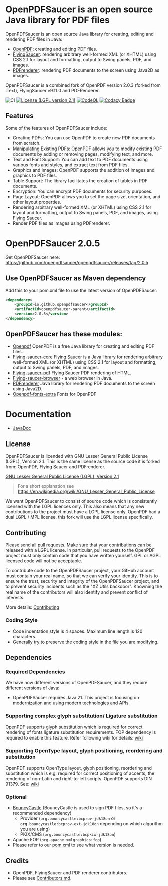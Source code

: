 # OpenPDFSaucer is an open source Java library for PDF files

OpenPDFSaucer is an open source Java library for creating, editing and rendering PDF files in Java:
- [OpenPDF](openpdf): creating and editing PDF files.
- [FlyingSaucer](flying-saucer-pdf): rendering arbitrary well-formed XML (or XHTML) using CSS 2.1 for layout and formatting, output to Swing panels, PDF, and images.
- [PDFrenderer](PDFrenderer): rendering PDF documents to the screen using Java2D as images.

OpenPDFSaucer is a combined fork of OpenPDF version 2.0.3 (forked from iText), FlyingSaucer v9.11.0 and PDFRenderer. 

![CI](https://github.com/openpdfsaucer/openpdfsaucer/actions/workflows/maven.yml/badge.svg)
[![License (LGPL version 2.1)](https://img.shields.io/badge/license-GNU%20LGPL%20version%202.1-blue.svg?style=flat-square)](http://opensource.org/licenses/LGPL-2.1)
[![CodeQL](https://github.com/openpdfsaucer/openpdfsaucer/actions/workflows/github-code-scanning/codeql/badge.svg)](https://github.com/openpdfsaucer/openpdfsaucer/actions/workflows/github-code-scanning/codeql)
[![Codacy Badge](https://app.codacy.com/project/badge/Grade/fa63ee335ecb4225808d1b4f3e4d6392)](https://app.codacy.com/gh/openpdfsaucer/openpdfsaucer/dashboard?utm_source=gh&utm_medium=referral&utm_content=&utm_campaign=Badge_grade)


## Features

Some of the features of OpenPDFSaucer include:

* Creating PDFs: You can use OpenPDF to create new PDF documents from scratch.
* Manipulating Existing PDFs: OpenPDF allows you to modify existing PDF documents by adding or removing pages, modifying
  text, and more.
* Text and Font Support: You can add text to PDF documents using various fonts and styles, and extract text from PDF
  files.
* Graphics and Images: OpenPDF supports the addition of images and graphics to PDF files.
* Table Support: The library facilitates the creation of tables in PDF documents.
* Encryption: You can encrypt PDF documents for security purposes.
* Page Layout: OpenPDF allows you to set the page size, orientation, and other layout properties.
* Rendering arbitrary well-formed XML (or XHTML) using CSS 2.1 for layout and formatting, output to Swing panels, PDF, and images, using Flying Saucer.
* Render PDF files as images using PDFrenderer.

# OpenPDFSaucer 2.0.5
Get OpenPDFSaucer here: https://github.com/openpdfsaucer/openpdfsaucer/releases/tag/2.0.5  


## Use OpenPDFSaucer as Maven dependency

Add this to your pom.xml file to use the latest version of OpenPDFSaucer:

```xml
<dependency>
    <groupId>io.github.openpdfsaucer</groupId>
    <artifactId>openpdfsaucer-parent</artifactId>
    <version>2.0.5</version>
</dependency>
```


## OpenPDFSaucer has these modules:
* [Openpdf](openpdf) OpenPDF is a free Java library for creating and editing PDF files.
* [Flying-saucer-core](flying-saucer-core) Flying Saucer is a Java library for rendering arbitrary well-formed XML (or XHTML) using CSS 2.1 for layout and formatting, output to Swing panels, PDF, and images.
* [Flying-saucer-pdf](flying-saucer-pdf) Flying Saucer PDF rendering of HTML.
* [Flying-saucer-browser](flying-saucer-browser) - a web browser in Java. 
* [PDFrenderer](PDFrenderer) Java library for rendering PDF documents to the screen using Java2D.
* [Openpdf-fonts-extra](openpdf-fonts-extra) Fonts for OpenPDF

# Documentation
* [JavaDoc](https://openpdfsaucer.github.io/openpdfsaucer/)

## License
OpenPDFSaucer is licended with GNU Lesser General Public License (LGPL), Version 2.1. This is the same license as the source code it is forked from: OpenPDF, Flying Saucer and PDFrenderer.

[GNU Lesser General Public License (LGPL), Version 2.1](https://www.gnu.org/licenses/old-licenses/lgpl-2.1)

> For a short explanation see https://en.wikipedia.org/wiki/GNU_Lesser_General_Public_License

We want OpenPDFSaucer to consist of source code which is consistently licensed with the LGPL 
licences only. This also means that any new contributions to the project must have a LGPL license only.
OpenPDF had a dual LGPL / MPL license, this fork will use the LGPL license specifically.

## Contributing

  Please send all pull requests. Make sure that your contributions can be
released with a LGPL license. In particular, pull requests to the OpenPDF project must
only contain code that you have written yourself. GPL or AGPL licensed code will not be acceptable.

To contribute code to the OpenPDFSaucer project, your GitHub account must contain your real name, so that
we can verify your identity. This is to ensure the trust, security and integrity of the OpenPDFSaucer
project, and to prevent security incidents such as the "XZ Utils backdoor". Knowning the real name
of the contributors will also identify and prevent conflict of interests.

More details: [Contributing](CONTRIBUTING.md)

### Coding Style

- Code indentation style is 4 spaces. Maximum line length is 120 characters.
- Generally try to preserve the coding style in the file you are modifying.

## Dependencies

### Required Dependencies

We have now different versions of OpenPDFSaucer, and they require different versions of Java:

- OpenPDFSaucer requires Java 21. This project is focusing on modernization and using modern technologies and APIs.

### Supporting complex glyph substitution/ Ligature substitution

OpenPDF supports glyph substitution which is required for correct rendering of fonts ligature substitution requirements.
FOP dependency is required to enable this feature. Refer following wiki for
details: [wiki](https://github.com/LibrePDF/OpenPDF/wiki/Multi-byte-character-language-support-with-TTF-fonts)

### Supporting OpenType layout, glyph positioning, reordering and substitution

OpenPDF supports OpenType layout, glyph positioning, reordering and substitution which is e.g. required for correct
positioning of accents, the rendering of non-Latin and right-to-left scripts. OpenPDF supports DIN 91379.
See: [wiki](https://github.com/LibrePDF/OpenPDF/wiki/Accents,-DIN-91379,-non-Latin-scripts)

### Optional

- [BouncyCastle](https://www.bouncycastle.org/) (BouncyCastle is used to sign PDF files, so it's a recommended
  dependency)
  - Provider (`org.bouncycastle:bcprov-jdk18on` or `org.bouncycastle:bcprov-ext-jdk18on` depending
    on which algorithm you are using)
  - PKIX/CMS (`org.bouncycastle:bcpkix-jdk18on`)
- Apache FOP (`org.apache.xmlgraphics:fop`)
- Please refer to our [pom.xml](pom.xml) to see what version is needed.

## Credits
- OpenPDF, FlyingSaucer and PDF renderer contributors.
- Please see [Contributors.md](Contributors.md).
